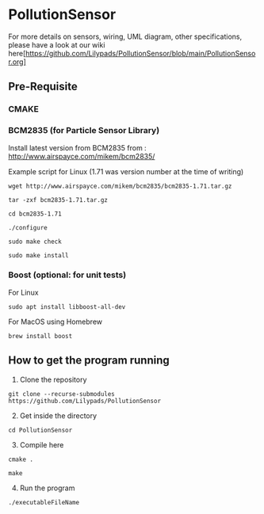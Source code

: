 # PollutionSensor

For more details on sensors, wiring, UML diagram, other specifications, please have a look at our wiki here[https://github.com/Lilypads/PollutionSensor/blob/main/PollutionSensor.org]

## Pre-Requisite

### CMAKE

### BCM2835 (for Particle Sensor Library)

Install latest version from BCM2835 from : http://www.airspayce.com/mikem/bcm2835/

Example script for Linux (1.71 was version number at the time of writing)

`
wget http://www.airspayce.com/mikem/bcm2835/bcm2835-1.71.tar.gz
`

`
tar -zxf bcm2835-1.71.tar.gz 
`

`
cd bcm2835-1.71
`

`
./configure
`

`
sudo make check
`

`
sudo make install
`

### Boost (optional: for unit tests)

For Linux

`sudo apt install libboost-all-dev`

For MacOS using Homebrew

`brew install boost`

## How to get the program running

1. Clone the repository

`git clone --recurse-submodules https://github.com/Lilypads/PollutionSensor`

2. Get inside the directory

`cd PollutionSensor`

3. Compile here

`cmake .`

`make`

4. Run the program

`./executableFileName`
